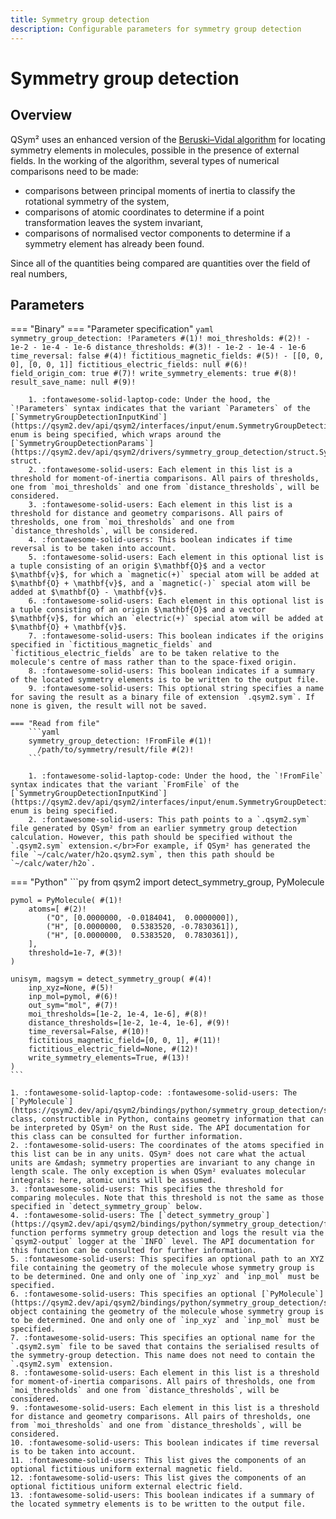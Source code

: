 ```yaml
---
title: Symmetry group detection
description: Configurable parameters for symmetry group detection
---
```


# Symmetry group detection

## Overview

QSym² uses an enhanced version of the [Beruski&ndash;Vidal algorithm](http://doi.wiley.com/10.1002/jcc.23493) for locating symmetry elements in molecules, possible in the presence of external fields.
In the working of the algorithm, several types of numerical comparisons need to be made:

- comparisons between principal moments of inertia to classify the rotational symmetry of the system,
- comparisons of atomic coordinates to determine if a point transformation leaves the system invariant,
- comparisons of normalised vector components to determine if a symmetry element has already been found.

Since all of the quantities being compared are quantities over the field of real numbers, 


## Parameters

=== "Binary"
    === "Parameter specification"
        ```yaml
        symmetry_group_detection: !Parameters #(1)!
          moi_thresholds: #(2)!
          - 1e-2
          - 1e-4
          - 1e-6
          distance_thresholds: #(3)!
          - 1e-2
          - 1e-4
          - 1e-6
          time_reversal: false #(4)!
          fictitious_magnetic_fields: #(5)!
          - [[0, 0, 0], [0, 0, 1]]
          fictitious_electric_fields: null #(6)!
          field_origin_com: true #(7)!
          write_symmetry_elements: true #(8)!
          result_save_name: null #(9)!
        ```

        1. :fontawesome-solid-laptop-code: Under the hood, the `!Parameters` syntax indicates that the variant `Parameters` of the [`SymmetryGroupDetectionInputKind`](https://qsym2.dev/api/qsym2/interfaces/input/enum.SymmetryGroupDetectionInputKind.html#variant.Parameters) enum is being specified, which wraps around the [`SymmetryGroupDetectionParams`](https://qsym2.dev/api/qsym2/drivers/symmetry_group_detection/struct.SymmetryGroupDetectionParams.html) struct.
        2. :fontawesome-solid-users: Each element in this list is a threshold for moment-of-inertia comparisons. All pairs of thresholds, one from `moi_thresholds` and one from `distance_thresholds`, will be considered.
        3. :fontawesome-solid-users: Each element in this list is a threshold for distance and geometry comparisons. All pairs of thresholds, one from `moi_thresholds` and one from `distance_thresholds`, will be considered.
        4. :fontawesome-solid-users: This boolean indicates if time reversal is to be taken into account.
        5. :fontawesome-solid-users: Each element in this optional list is a tuple consisting of an origin $\mathbf{O}$ and a vector $\mathbf{v}$, for which a `magnetic(+)` special atom will be added at $\mathbf{O} + \mathbf{v}$, and a `magnetic(-)` special atom will be added at $\mathbf{O} - \mathbf{v}$.
        6. :fontawesome-solid-users: Each element in this optional list is a tuple consisting of an origin $\mathbf{O}$ and a vector $\mathbf{v}$, for which an `electric(+)` special atom will be added at $\mathbf{O} + \mathbf{v}$.
        7. :fontawesome-solid-users: This boolean indicates if the origins specified in `fictitious_magnetic_fields` and `fictitious_electric_fields` are to be taken relative to the molecule's centre of mass rather than to the space-fixed origin.
        8. :fontawesome-solid-users: This boolean indicates if a summary of the located symmetry elements is to be written to the output file.
        9. :fontawesome-solid-users: This optional string specifies a name for saving the result as a binary file of extension `.qsym2.sym`. If none is given, the result will not be saved.

    === "Read from file"
        ```yaml
        symmetry_group_detection: !FromFile #(1)!
          /path/to/symmetry/result/file #(2)!
        ```

        1. :fontawesome-solid-laptop-code: Under the hood, the `!FromFile` syntax indicates that the variant `FromFile` of the [`SymmetryGroupDetectionInputKind`](https://qsym2.dev/api/qsym2/interfaces/input/enum.SymmetryGroupDetectionInputKind.html#variant.Parameters) enum is being specified.
        2. :fontawesome-solid-users: This path points to a `.qsym2.sym` file generated by QSym² from an earlier symmetry group detection calculation. However, this path should be specified without the `.qsym2.sym` extension.</br>For example, if QSym² has generated the file `~/calc/water/h2o.qsym2.sym`, then this path should be `~/calc/water/h2o`.

=== "Python"
    ```py
    from qsym2 import detect_symmetry_group, PyMolecule

    pymol = PyMolecule( #(1)!
        atoms=[ #(2)!
            ("O", [0.0000000, -0.0184041,  0.0000000]),
            ("H", [0.0000000,  0.5383520, -0.7830361]),
            ("H", [0.0000000,  0.5383520,  0.7830361]),
        ],
        threshold=1e-7, #(3)!
    )

    unisym, magsym = detect_symmetry_group( #(4)!
        inp_xyz=None, #(5)!
        inp_mol=pymol, #(6)!
        out_sym="mol", #(7)!
        moi_thresholds=[1e-2, 1e-4, 1e-6], #(8)!
        distance_thresholds=[1e-2, 1e-4, 1e-6], #(9)!
        time_reversal=False, #(10)!
        fictitious_magnetic_field=[0, 0, 1], #(11)!
        fictitious_electric_field=None, #(12)!
        write_symmetry_elements=True, #(13)!
    )
    ```

    1. :fontawesome-solid-laptop-code: :fontawesome-solid-users: The [`PyMolecule`](https://qsym2.dev/api/qsym2/bindings/python/symmetry_group_detection/struct.PyMolecule.html) class, constructible in Python, contains geometry information that can be interpreted by QSym² on the Rust side. The API documentation for this class can be consulted for further information.
    2. :fontawesome-solid-users: The coordinates of the atoms specified in this list can be in any units. QSym² does not care what the actual units are &mdash; symmetry properties are invariant to any change in length scale. The only exception is when QSym² evaluates molecular integrals: here, atomic units will be assumed.
    3. :fontawesome-solid-users: This specifies the threshold for comparing molecules. Note that this threshold is not the same as those specified in `detect_symmetry_group` below.
    4. :fontawesome-solid-users: The [`detect_symmetry_group`](https://qsym2.dev/api/qsym2/bindings/python/symmetry_group_detection/fn.detect_symmetry_group.html) function performs symmetry group detection and logs the result via the `qsym2-output` logger at the `INFO` level. The API documentation for this function can be consulted for further information.
    5. :fontawesome-solid-users: This specifies an optional path to an XYZ file containing the geometry of the molecule whose symmetry group is to be determined. One and only one of `inp_xyz` and `inp_mol` must be specified.
    6. :fontawesome-solid-users: This specifies an optional [`PyMolecule`](https://qsym2.dev/api/qsym2/bindings/python/symmetry_group_detection/struct.PyMolecule.html) object containing the geometry of the molecule whose symmetry group is to be determined. One and only one of `inp_xyz` and `inp_mol` must be specified.
    7. :fontawesome-solid-users: This specifies an optional name for the `.qsym2.sym` file to be saved that contains the serialised results of the symmetry-group detection. This name does not need to contain the `.qsym2.sym` extension.
    8. :fontawesome-solid-users: Each element in this list is a threshold for moment-of-inertia comparisons. All pairs of thresholds, one from `moi_thresholds` and one from `distance_thresholds`, will be considered.
    9. :fontawesome-solid-users: Each element in this list is a threshold for distance and geometry comparisons. All pairs of thresholds, one from `moi_thresholds` and one from `distance_thresholds`, will be considered.
    10. :fontawesome-solid-users: This boolean indicates if time reversal is to be taken into account.
    11. :fontawesome-solid-users: This list gives the components of an optional fictitious uniform external magnetic field.
    12. :fontawesome-solid-users: This list gives the components of an optional fictitious uniform external electric field.
    13. :fontawesome-solid-users: This boolean indicates if a summary of the located symmetry elements is to be written to the output file.
